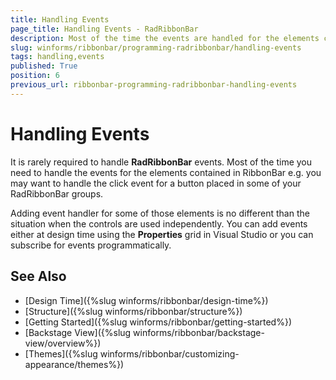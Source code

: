 ```yaml
---
title: Handling Events
page_title: Handling Events - RadRibbonBar
description: Most of the time the events are handled for the elements contained in RibbonBar.
slug: winforms/ribbonbar/programming-radribbonbar/handling-events
tags: handling,events
published: True
position: 6
previous_url: ribbonbar-programming-radribbonbar-handling-events
---
```


# Handling Events

It is rarely required to handle __RadRibbonBar__ events. Most of the time you need to handle the events for the elements contained in RibbonBar e.g. you may want to handle the click event for a button placed in some of your RadRibbonBar groups.

Adding event handler for some of those elements is no different than the situation when the controls are used independently. You can add events either at design time using the __Properties__ grid in Visual Studio or you can subscribe for events programmatically.

## See Also

* [Design Time]({%slug winforms/ribbonbar/design-time%})
* [Structure]({%slug winforms/ribbonbar/structure%})
* [Getting Started]({%slug winforms/ribbonbar/getting-started%})
* [Backstage View]({%slug winforms/ribbonbar/backstage-view/overview%})
* [Themes]({%slug winforms/ribbonbar/customizing-appearance/themes%}) 


